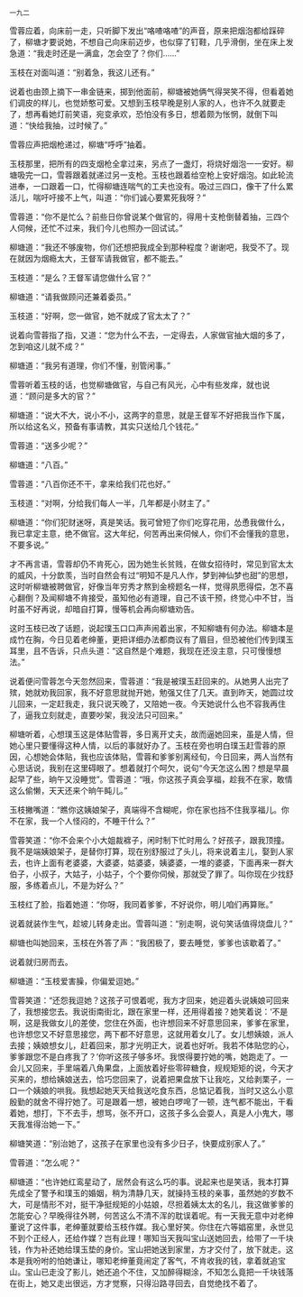     一九二 

   雪蓉应着，向床前一走，只听脚下发出“咯喳咯喳”的声音，原来把烟泡都给踩碎了，柳塘才要说她，不想自己向床前迈步，也似穿了钉鞋，几乎滑倒，坐在床上发急道：“我走时还是一满盒，怎会空了？你们……”

   玉枝在对面叫道：“别着急，我这儿还有。”

   说着也由颈上摘下一串金链来，掷到他面前，柳塘被她俩气得哭笑不得，但看着她们调皮的样儿，也觉娇憨可爱。又想到玉枝早晚是别人家的人，也许不久就要走了，想再看她灯前笑语，宛变承欢，恐怕没有多日，想着颇为怅惘，就倒下叫道：“快给我抽，过时候了。”

   雪蓉应声把烟枪递过，柳塘“呼呼”抽着。

   玉枝那里，把所有的四支烟枪全拿过来，另点了一盏灯，将烧好烟泡一一安好。柳塘吸完一口，雪蓉跟着就递过另一支枪。玉枝也跟着给空枪上安好烟泡。如此轮流进奉，一口跟着一口，忙得柳塘连喘气的工夫也没有。吸过三四口，像干了什么累活儿，喘吁吁接不上气，叫道：“你们诚心要累死我呀？”

   雪蓉道：“你不是忙么？前些日你曾说某个做官的，得用十支枪倒替着抽，三四个人伺候，还忙不过来，我们今儿也照办一回试试。”

   柳塘道：“我还不够废物，你们还想把我成全到那种程度？谢谢吧，我受不了。现在就因为烟瘾太大，王督军请我做官，都不能去。”

   玉枝道：“是么？王督军请您做什么官？”

   柳塘道：“请我做顾问还兼着委员。”

   玉枝道：“好啊，您一做官，她不就成了官太太了？”

   说着向雪蓉指了指，又道：“您为什么不去，一定得去，人家做官抽大烟的多了，怎到咱这儿就不成？”

   柳塘道：“我另有道理，你们不懂，别管闲事。”

   雪蓉听着玉枝的话，也觉柳塘做官，与自己有风光，心中有些发痒，就也说道：“顾问是多大的官？”

   柳塘道：“说大不大，说小不小，这两字的意思，就是王督军不好把我当作下属，所以给这名义，预备有事请教，其实只送给几个钱花。”

   雪蓉道：“送多少呢？”

   柳塘道：“八百。”

   雪蓉道：“八百你还不干，拿来给我们花也好。”

   玉枝道：“对啊，分给我们每人一半，几年都是小财主了。”

   柳塘道：“你们犯财迷呀，真是笑话。我可曾短了你们吃穿花用，怂恿我做什么，我已拿定主意，绝不做官。这大年纪，何苦再出来伺候人，你们不会懂我的意思，不要多说。”

   才不再言语，雪蓉却仍不肯死心，因为她生长贫贱，在做女招待时，常见到官太太的威风，十分歆羡，当时自然会有过“明知不是凡人作，梦到神仙梦也甜”的思想，这时听柳塘被聘做官，好像当年穷秀才熬到金榜题名一样，觉得夙愿得偿，怎不喜心翻倒？及闻柳塘不肯接受，虽知他必有道理，自己不该干预，终觉心中不甘，当时虽不好再说，却暗自打算，慢等机会再向柳塘劝告。

   这时玉枝已改了话题，说起璞玉口口声声闹着出家，不知柳塘有何办法。柳塘本是成竹在胸，今日见着老绅董，更把详细办法都商议有了眉目，但恐被他们传到璞玉耳里，且不告诉，只点头道：“这自然是个难题，我现在还没主意，只可慢慢想法。”

   说着便问雪蓉怎今天忽然回来，雪蓉道：“我是被璞玉赶回来的。从她男人出完了殡，她就劝我回家，我不好意思就抛开她，勉强又住了几天。直到昨天，她圆过坟儿回来，一定赶我走，我只说天晚了，又陪她一夜。今天她说什么也不容我再住了，逼我立刻就走，直要吵架，我没法只可回来。”

   柳塘听着，心想璞玉这是体贴雪蓉，多日离开丈夫，故而逼她回来，虽是人情，但她心里只要懂得这种人情，以后的事就好办了。玉枝在旁也明白璞玉赶雪蓉的原因，心想她会体贴，我也应该体贴，雪蓉和爹爹别离经旬，今日回来，两人当然有心思话说，我别在这里碍眼了。想着就打个呵欠，说句“今天怎这么困？想是早晨起早了些，晌午又没睡觉”。雪蓉道：“哦，你这孩子真会享福，趁我不在家，敢情这么偷懒，天天还来个晌午盹儿。”

   玉枝撇嘴道：“瞧你这姨娘架子，真端得不含糊呢，你在家也挡不住我享福儿。你不在家，我一个人怪闷的，不睡干什么？”

   雪蓉笑道：“你不会来个小大姐裁褯子，闲时制下忙时用么？好孩子，跟我顶撞。我不是端姨娘架子，是替你打算，现在别舒服过了头儿，将来说着主儿，娶到人家去，也许上面有老婆婆，大婆婆，姑婆婆，姨婆婆，一堆的婆婆，下面再来一群大伯子，小叔子，大姑子，小姑子，个个要你伺候，那就受了罪了。叫你现在少找舒服，多练着点儿，不是为好么？”

   玉枝红了脸，指着她道：“你呀，我同着爹爹，不好说你，明儿咱们再算账。”

   说着就装作生气，趁坡儿转身走出。雪蓉叫道：“别走啊，说句笑话值得烧盘儿？”

   柳塘也叫她回来，玉枝在外答了声：“我困极了，要去睡觉，爹爹也该歇着了。”

   说着就归房而去。

   柳塘道：“玉枝爱害臊，你偏爱逗她。”

   雪蓉笑道：“还怨我逗她？这孩子可恨着呢，我方才回来，她迎着头说姨娘可回来了，我想接您去。我说街南街北，跟在家里一样，还用得着接？她笑着说：‘不是啊，这是我做女儿的差使，您住在外面，也许想回来不好意思回来，爹爹在家里，也许想您又不好意思接您，两下都不好意思，这就用着女儿了。女儿想姨娘，派人去接；姨娘想女儿，赶着回来，那才光明正大，说着也好听。我若不体贴您的心，爹爹跟您不是白疼我了？’你听这孩子够多坏。我恨得要拧她的嘴，她跑走了。一会儿又回来，手里端着八角果盘，上面放着好些零碎糖食，规规矩矩的说，今天才买来的，想给姨娘送去，恰巧您回来了，说着把果盘放下让我吃，又给剥栗子，一口一个姨娘的哄我。我想起她天天给我送吃食东西，总惦记着我，当时又这么小意殷勤的就舍不得拧她了。可是跟着一想，被她白啰唣了一顿，连气都不能出，干看着她，想打，下不去手，想骂，张不开口，这孩子多么会耍人，真是人小鬼大，哪天我准得治她一下。”

   柳塘笑道：“别治她了，这孩子在家里也没有多少日子，快要成别家人了。”

   雪蓉道：“怎么呢？”

   柳塘道：“也许她红鸾星动了，居然会有这么巧的事。说起来也是笑话，我本打算先成全了警予和璞玉的婚姻，稍为清静几天，就操持玉枝的亲事，虽然她的岁数不大，可是情形不对，挺干净挺规矩的小姑娘，尽担着姨太太的名儿，我这做爹爹的怎能安心？早晚得往外聘，何苦这么不清不浑的耽误着呢。有一天我无意中对老绅董说了这件事，老绅董就要给玉枝作媒。我心里好笑。你住在六等娼窑里，永世见不到个正经人，还给作媒？岂有此理！哪知当天我叫宝山送她回去，给带了一千块钱，作为补还她给璞玉垫的身价。宝山把她送到家里，方才交付了，放下就走。这本是我吩咐的怕她谦让，哪知老绅董竟闹定了客气，不肯收我的钱，拿着就追宝山。宝山已走没了影儿，她还追个不住，又加醉得糊涂，不知怎么竟把一千块钱落在街上，她又走出很远，方才觉察，只得沿路寻回去，自觉绝找不着了。

